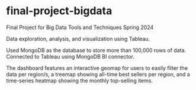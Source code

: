 # final-project-bigdata
Final Project for Big Data Tools and Techniques Spring 2024

Data exploration, analysis, and visualization using Tableau. 

Used MongoDB as the database to store more than 100,000 rows of data. Connected to Tableau using MongoDB BI connector.

The dashboard features an interactive geomap for users to easily filter the data per region/s, a treemap showing all-time best sellers per region, and a time-series heatmap showing the monthly top-selling items.
